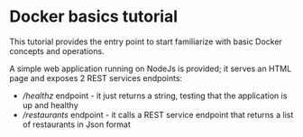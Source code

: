 # Docker basics tutorial
This tutorial provides the entry point to start familiarize with basic Docker concepts and operations.

A simple web application running on NodeJs is provided; it serves an HTML page and exposes 2 REST services endpoints:
* */healthz* endpoint - it just returns a string, testing that the application is up and healthy
* */restaurants* endpoint - it calls a REST service endpoint that returns a list of restaurants in Json format